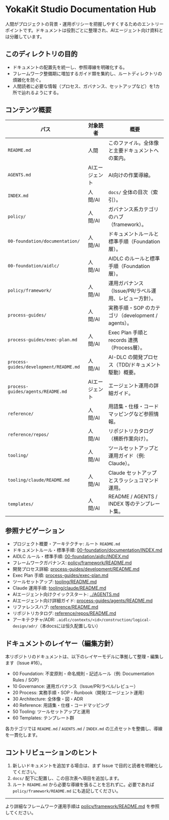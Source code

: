 # YokaKit Studio Documentation Hub

人間がプロジェクトの背景・運用ポリシーを把握しやすくするためのエントリーポイントです。ドキュメントは役割ごとに整理され、AIエージェント向け資料とは分離しています。

## このディレクトリの目的
- ドキュメントの配置先を統一し、参照導線を明確化する。
- フレームワーク整備期に増加するガイド類を集約し、ルートディレクトリの煩雑化を防ぐ。
- 人間読者に必要な情報（プロセス、ガバナンス、セットアップなど）を1カ所で辿れるようにする。

## コンテンツ概要
| パス | 対象読者 | 概要 |
|------|-----------|------|
| `README.md` | 人間 | このファイル。全体像と主要ドキュメントへの案内。 |
| `AGENTS.md` | AIエージェント | AI向けの作業導線。 |
| `INDEX.md` | 人間/AI | `docs/` 全体の目次（索引）。 |
| `policy/` | 人間/AI | ガバナンス系カテゴリのハブ（framework）。 |
| `00-foundation/documentation/` | 人間/AI | ドキュメントルールと標準手順（Foundation層）。 |
| `00-foundation/aidlc/` | 人間/AI | AIDLC のルールと標準手順（Foundation層）。 |
| `policy/framework/` | 人間/AI | 運用ガバナンス（Issue/PR/ラベル運用、レビュー方針）。 |
| `process-guides/` | 人間/AI | 実務手順・SOP のカテゴリ（development / agents）。 |
| `process-guides/exec-plan.md` | 人間/AI | Exec Plan 手順と records 連携（Process層）。 |
| `process-guides/development/README.md` | 人間/AI | AI-DLC の開発プロセス（TDD/ドキュメント駆動）概要。 |
| `process-guides/agents/README.md` | AIエージェント | エージェント運用の詳細ガイド。 |
| `reference/` | 人間/AI | 用語集・仕様・コードマッピングなど参照情報。 |
| `reference/repos/` | 人間/AI | リポジトリカタログ（横断作業向け）。 |
| `tooling/` | 人間/AI | ツールセットアップと運用ガイド（例: Claude）。 |
| `tooling/claude/README.md` | 人間/AI | Claude セットアップとスラッシュコマンド運用。 |
| `templates/` | 人間/AI | README / AGENTS / INDEX 等のテンプレート集。 |

## 参照ナビゲーション
- プロジェクト概要・アーキテクチャ: ルート `README.md`
- ドキュメントルール・標準手順: [00-foundation/documentation/INDEX.md](00-foundation/documentation/INDEX.md)
- AIDLC ルール・標準手順: [00-foundation/aidlc/INDEX.md](00-foundation/aidlc/INDEX.md)
- フレームワークガバナンス: [policy/framework/README.md](policy/framework/README.md)
- 開発プロセス詳細: [process-guides/development/README.md](process-guides/development/README.md)
- Exec Plan 手順: [process-guides/exec-plan.md](process-guides/exec-plan.md)
- ツールセットアップ: [tooling/README.md](tooling/README.md)
- Claude 運用手順: [tooling/claude/README.md](tooling/claude/README.md)
- AIエージェント向けクイックスタート: [../AGENTS.md](../AGENTS.md)
- AIエージェント向け詳細ガイド: [process-guides/agents/README.md](process-guides/agents/README.md)
- リファレンスハブ: [reference/README.md](reference/README.md)
 - リポジトリカタログ: [reference/repos/README.md](reference/repos/README.md)
 - アーキテクチャ/ADR: `.aidlc/contexts/<id>/construction/logical-design/adr/`（本docsには恒久配置しない）

## ドキュメントのレイヤー（編集方針）
本リポジトリのドキュメントは、以下のレイヤーモデルに準拠して整理・編集します（Issue #16）。
- 00 Foundation: 不変原則・命名規則・記述ルール（例: Documentation Rules / SOP）
- 10 Governance: 運用ガバナンス（Issue/PR/ラベル/レビュー）
- 20 Process: 実務手順・SOP・Runbook（開発/エージェント運用）
- 30 Architecture: 全体像・図・ADR
- 40 Reference: 用語集・仕様・コードマッピング
- 50 Tooling: ツールセットアップと運用
- 60 Templates: テンプレート群

各カテゴリでは `README.md` / `AGENTS.md` / `INDEX.md` の三点セットを整備し、導線を一貫化します。

## コントリビューションのヒント
1. 新しいドキュメントを追加する場合は、まず Issue で目的と読者を明確化してください。
2. `docs/` 配下に配置し、この目次表へ項目を追加します。
3. ルート `README.md` から必要な導線を張ることを忘れずに。必要であれば `policy/framework/README.md` にも追記してください。

---

より詳細なフレームワーク運用手順は [policy/framework/README.md](policy/framework/README.md) を参照してください。
